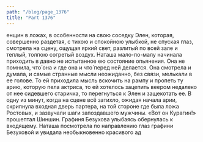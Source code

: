 ```yaml
---
path: "/blog/page_1376"
title: "Part 1376"
---
```


енщин в ложах, в особенности на свою соседку Элен, которая, совершенно раздетая, с тихою и спокойною улыбкой, не спуская глаз, смотрела на сцену, ощущая яркий свет, разлитый по всей зале и теплый, толпою согретый воздух. Наташа мало-по-малу начинала приходить в давно не испытанное ею состояние опьянения. Она не помнила, что́ она и где она и что́ перед ней делается. Она смотрела и думала, и самые странные мысли неожиданно, без связи, мелькали в ее голове. То ей приходила мысль вскочить на рампу и пропеть ту арию, которую пела актриса, то ей хотелось зацепить веером недалеко от нее сидевшего старичка, то перегнуться к Элен и защекотать ее.
В одну из минут, когда на сцене всё затихло, ожидая начала арии, скрипнула входная дверь партера, на той стороне где была ложа Ростовых, и зазвучали шаги запоздавшего мужчины. «Вот он Курагин!» прошептал Шиншин. Графиня Безухова улыбаясь обернулась к входящему. Наташа посмотрела по направлению глаз графини Безуховой и увидала необыкновенно красивого ад
